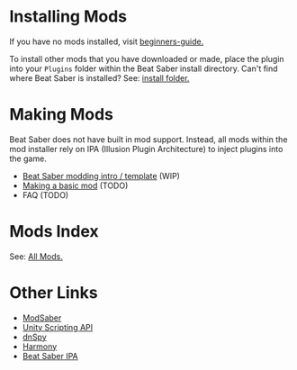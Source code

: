 <!-- TITLE: Modding -->
<!-- SUBTITLE: Instructions for modding Beat Saber -->

# Installing Mods
If you have no mods installed, visit [beginners-guide.](beginners-guide)

To install other mods that you have downloaded or made, place the plugin into your `Plugins` folder within the Beat Saber install directory.
Can't find where Beat Saber is installed? See: [install folder.](/faq/install-folder)
# Making Mods
Beat Saber does not have built in mod support.
Instead, all mods within the mod installer rely on IPA (Illusion Plugin Architecture) to inject plugins into the game.
* [Beat Saber modding intro / template](modding/intro) (WIP)
* [Making a basic mod](modding/example-mod) (TODO)
* FAQ (TODO)
# Mods Index
See: [All Mods.](modding/all-mods)

# Other Links
* [ModSaber](https://www.modsaber.ml/)
* [Unity Scripting API](https://docs.unity3d.com/ScriptReference/index.html)
* [dnSpy](https://github.com/0xd4d/dnSpy)
* [Harmony](https://github.com/pardeike/Harmony)
* [Beat Saber IPA](https://github.com/nike4613/BeatSaber-IPA-Reloaded)
